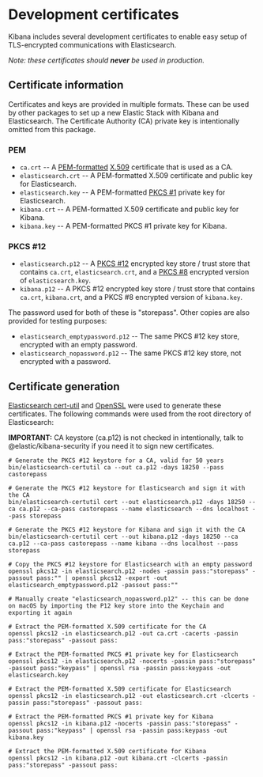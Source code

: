 # Development certificates

Kibana includes several development certificates to enable easy setup of TLS-encrypted communications with Elasticsearch.

_Note: these certificates should **never** be used in production._

## Certificate information

Certificates and keys are provided in multiple formats. These can be used by other packages to set up a new Elastic Stack with Kibana and Elasticsearch. The Certificate Authority (CA) private key is intentionally omitted from this package.

### PEM 

* `ca.crt` -- A [PEM-formatted](https://tools.ietf.org/html/rfc1421) [X.509](https://tools.ietf.org/html/rfc5280) certificate that is used as a CA.
* `elasticsearch.crt` -- A PEM-formatted X.509 certificate and public key for Elasticsearch.
* `elasticsearch.key` -- A PEM-formatted [PKCS #1](https://tools.ietf.org/html/rfc8017) private key for Elasticsearch.
* `kibana.crt` -- A PEM-formatted X.509 certificate and public key for Kibana.
* `kibana.key` -- A PEM-formatted PKCS #1 private key for Kibana.

### PKCS #12

* `elasticsearch.p12` -- A [PKCS #12](https://tools.ietf.org/html/rfc7292) encrypted key store / trust store that contains `ca.crt`, `elasticsearch.crt`, and a [PKCS #8](https://tools.ietf.org/html/rfc5208) encrypted version of `elasticsearch.key`.
* `kibana.p12` -- A PKCS #12 encrypted key store / trust store that contains `ca.crt`, `kibana.crt`, and a PKCS #8 encrypted version of `kibana.key`.

The password used for both of these is "storepass". Other copies are also provided for testing purposes:

* `elasticsearch_emptypassword.p12` -- The same PKCS #12 key store, encrypted with an empty password.
* `elasticsearch_nopassword.p12` -- The same PKCS #12 key store, not encrypted with a password.

## Certificate generation

[Elasticsearch cert-util](https://www.elastic.co/guide/en/elasticsearch/reference/current/certutil.html) and [OpenSSL](https://www.openssl.org/) were used to generate these certificates. The following commands were used from the root directory of Elasticsearch:

__IMPORTANT:__ CA keystore (ca.p12) is not checked in intentionally, talk to @elastic/kibana-security if you need it to sign new certificates.

```
# Generate the PKCS #12 keystore for a CA, valid for 50 years
bin/elasticsearch-certutil ca --out ca.p12 -days 18250 --pass castorepass

# Generate the PKCS #12 keystore for Elasticsearch and sign it with the CA
bin/elasticsearch-certutil cert --out elasticsearch.p12 -days 18250 --ca ca.p12 --ca-pass castorepass --name elasticsearch --dns localhost --pass storepass

# Generate the PKCS #12 keystore for Kibana and sign it with the CA
bin/elasticsearch-certutil cert --out kibana.p12 -days 18250 --ca ca.p12 --ca-pass castorepass --name kibana --dns localhost --pass storepass

# Copy the PKCS #12 keystore for Elasticsearch with an empty password
openssl pkcs12 -in elasticsearch.p12 -nodes -passin pass:"storepass" -passout pass:"" | openssl pkcs12 -export -out elasticsearch_emptypassword.p12 -passout pass:""

# Manually create "elasticsearch_nopassword.p12" -- this can be done on macOS by importing the P12 key store into the Keychain and exporting it again

# Extract the PEM-formatted X.509 certificate for the CA
openssl pkcs12 -in elasticsearch.p12 -out ca.crt -cacerts -passin pass:"storepass" -passout pass:

# Extract the PEM-formatted PKCS #1 private key for Elasticsearch
openssl pkcs12 -in elasticsearch.p12 -nocerts -passin pass:"storepass" -passout pass:"keypass" | openssl rsa -passin pass:keypass -out elasticsearch.key

# Extract the PEM-formatted X.509 certificate for Elasticsearch
openssl pkcs12 -in elasticsearch.p12 -out elasticsearch.crt -clcerts -passin pass:"storepass" -passout pass:

# Extract the PEM-formatted PKCS #1 private key for Kibana
openssl pkcs12 -in kibana.p12 -nocerts -passin pass:"storepass" -passout pass:"keypass" | openssl rsa -passin pass:keypass -out kibana.key

# Extract the PEM-formatted X.509 certificate for Kibana
openssl pkcs12 -in kibana.p12 -out kibana.crt -clcerts -passin pass:"storepass" -passout pass:
```
